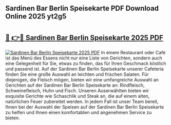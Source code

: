 ## Sardinen Bar Berlin Speisekarte PDF Download Online 2025 yt2g5

# <h2><a href="http://gc5e14.nevu.top/?p=Sardinen+Bar+Berlin+Speisekarte">🔗 👉🔴 Sardinen Bar Berlin Speisekarte 2025 PDF</a></h2>

[![Sardinen Bar Berlin Speisekarte 2025 PDF](https://i.imgur.com/dBaPXMq.png)](http://gc5e14.nevu.top/?p=Sardinen+Bar+Berlin+Speisekarte)
In einem Restaurant oder Café ist das Menü des Essens nicht nur eine Liste von Gerichten, sondern auch eine Gelegenheit für Sie, etwas zu finden, das für Ihren Geschmack köstlich und passend ist. Auf der Sardinen Bar Berlin Speisekarte unserer Cafeteria finden Sie eine große Auswahl an leichten und frischen Salaten. Für diejenigen, die Fleisch mögen, bieten wir eine umfangreiche Auswahl an Gerichten auf der Sardinen Bar Berlin Speisekarte an: Rindfleisch, Schweinefleisch, Huhn und Fisch. Unseren Auserwählten bieten wir exquisite Gerichte wie Schaschlik und Steak an, die auf einem alten, natürlichen Feuer zubereitet werden. In jedem Fall ist unser Team bereit, Ihnen bei der Auswahl der Speisen auf der Sardinen Bar Berlin Speisekarte zu helfen und Ihnen einen komfortablen und angenehmen Service zu bieten.
